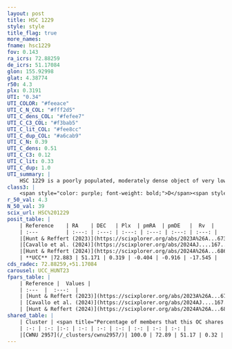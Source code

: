 ```yaml
---
layout: post
title: HSC 1229
style: style
title_flag: true
more_names: 
fname: hsc1229
fov: 0.143
ra_icrs: 72.88259
de_icrs: 51.17084
glon: 155.92998
glat: 4.38774
r50: 4.3
plx: 0.3191
UTI: "0.34"
UTI_COLOR: "#feeace"
UTI_C_N_COL: "#fff2d5"
UTI_C_dens_COL: "#fefee7"
UTI_C_C3_COL: "#f3bab5"
UTI_C_lit_COL: "#fee8cc"
UTI_C_dup_COL: "#a6cab9"
UTI_C_N: 0.39
UTI_C_dens: 0.51
UTI_C_C3: 0.12
UTI_C_lit: 0.33
UTI_C_dup: 1.0
UTI_summary: |
    HSC 1229 is a poorly populated, moderately dense object of very low C3 quality. It was recently reported in the literature. This object shares a large percentage of members with a later reported entry.
class3: |
    <span style="color: purple; font-weight: bold;">D</span><span style="color: red; font-weight: bold;">C</span>
r_50_val: 4.3
N_50_val: 39
scix_url: HSC%201229
posit_table: |
    | Reference    | RA    | DEC   | Plx  | pmRA  | pmDE   |  Rv  |
    | :---         | :---: | :---: | :---: | :---: | :---: | :---: |
    |[Hunt & Reffert (2023)](https://scixplorer.org/abs/2023A%26A...673A.114H) | 72.907 | 51.17 | 0.328 | -0.427 | -0.906 | -- |
    |[Cavallo et al. (2024)](https://scixplorer.org/abs/2024AJ....167...12C) | 72.886 | 51.171 | 0.329 | -- | -- | -- |
    |[Hunt & Reffert (2024)](https://scixplorer.org/abs/2024A%26A...686A..42H) | 72.907 | 51.17 | 0.328 | -0.427 | -0.906 | -- |
    | **UCC** |72.883 | 51.171 | 0.319 | -0.404 | -0.916 | -17.545 | 
cds_radec: 72.88259,+51.17084
carousel: UCC_HUNT23
fpars_table: |
    | Reference |  Values |
    | :---  |  :---:  |
    | [Hunt & Reffert (2023)](https://scixplorer.org/abs/2023A%26A...673A.114H) | `AV50=3.074, diffAV50=2.286, MOD50=12.096, logAge50=8.181` |
    | [Cavallo et al. (2024)](https://scixplorer.org/abs/2024AJ....167...12C) | `AV50=3.25, dMod50=12.24, logAge50=8.47, [Fe/H]50=0.48` |
    | [Hunt & Reffert (2024)](https://scixplorer.org/abs/2024A%26A...686A..42H) | `MassJ=275.379` |
shared_table: |
    | Cluster | <span title="Percentage of members that this OC shares with the ones listed">%</span>   | RA   | DEC   | Plx   | pmRA  | pmDE  | Rv | UTI |
    | :-: | :-: |:-: | :-: | :-: | :-: | :-: | :-: | :-: |
    |[CWNU 2957](/_clusters/cwnu2957/)| 100.0 | 72.89 | 51.17 | 0.32 | -0.39 | -0.93 | -17.55 |0.13 |
---
```

